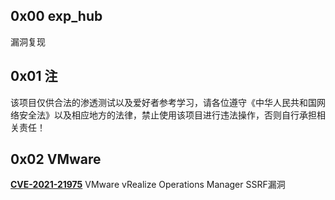 ## 0x00 exp_hub
漏洞复现
 
## 0x01 注
该项目仅供合法的渗透测试以及爱好者参考学习，请各位遵守《中华人民共和国网络安全法》以及相应地方的法律，禁止使用该项目进行违法操作，否则自行承担相关责任！

## 0x02 VMware
[**CVE-2021-21975**](https://github.com/TheTh1nk3r/exp_hub/tree/main/VMware) VMware vRealize Operations Manager SSRF漏洞  
 





















